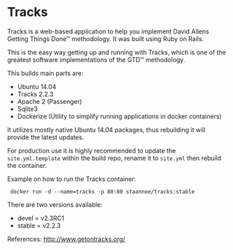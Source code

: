 Tracks
======

Tracks is a web-based application to help you implement David Allens Getting Things Done™ methodology. It was built using Ruby on Rails.

This is the easy way getting up and running with Tracks, which is one of the greatest software implementations of the GTD™ methodology.

This builds main parts are:

 - Ubuntu 14.04 
 - Tracks 2.2.3
 - Apache 2 (Passenger)
 - Sqlite3
 - Dockerize (Utility to simplify running applications in docker containers)

It utilizes mostly native Ubuntu 14.04 packages, thus rebuilding it will provide the latest updates.

For production use it is highly recommended to update the `site.yml.template` within the build repo, rename it to `site.yml` then rebuild the container.

Example on how to run the Tracks container:

     docker run -d --name=tracks -p 80:80 staannoe/tracks:stable

There are two versions available:
 - devel 	= v2.3RC1
 - stable 	= v2.2.3

References:
http://www.getontracks.org/

